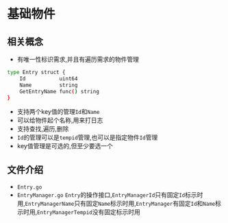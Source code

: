﻿基础物件
====

相关概念
----
* 有唯一性标识需求,并且有遍历需求的物件管理

```sh
type Entry struct {
	Id           uint64
	Name         string
	GetEntryName func() string
}
```
* 支持两个key值的管理`Id`和`Name`
* 可以给物件起个名称,用来打日志
* 支持查找,遍历,删除
* `Id`的管理可以是`tempid`管理,也可以是指定物件`Id`管理
* key值管理是可选的,但至少要选一个


文件介绍
----
* `Entry.go` 
* `EntryManager.go` `Entry`的操作接口,`EntryManagerId`只有固定`Id`标示时用,`EntryManagerName`只有固定`Name`标示时用,`EntryManager`有固定`Id`和`Name`标示时用,`EntryManagerTempid`没有固定标示时用

